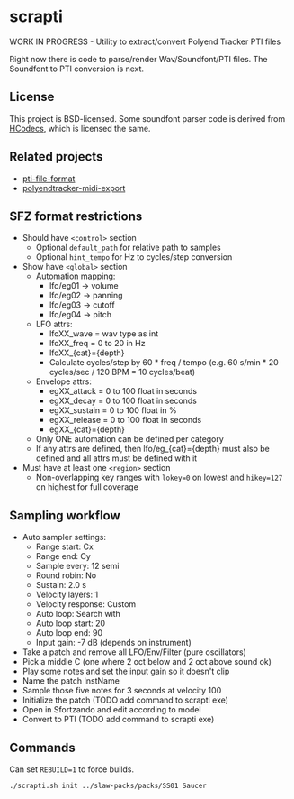 # scrapti

WORK IN PROGRESS - Utility to extract/convert Polyend Tracker PTI files

Right now there is code to parse/render Wav/Soundfont/PTI files. The Soundfont to PTI conversion is next.

## License

This project is BSD-licensed. Some soundfont parser code is derived from [HCodecs](https://github.com/Mokosha/HCodecs/blob/master/LICENSE), which is licensed the same.

## Related projects

* [pti-file-format](https://github.com/jaap3/pti-file-format)
* [polyendtracker-midi-export](https://github.com/DataGreed/polyendtracker-midi-export)

## SFZ format restrictions

* Should have `<control>` section
  * Optional `default_path` for relative path to samples
  * Optional `hint_tempo` for Hz to cycles/step conversion
* Show have `<global>` section
  * Automation mapping:
    * lfo/eg01 -> volume
    * lfo/eg02 -> panning
    * lfo/eg03 -> cutoff
    * lfo/eg04 -> pitch
  * LFO attrs:
    * lfoXX_wave = wav type as int
    * lfoXX_freq = 0 to 20 in Hz
    * lfoXX_{cat}={depth}
    * Calculate cycles/step by 60 * freq / tempo (e.g. 60 s/min * 20 cycles/sec / 120 BPM = 10 cycles/beat)
  * Envelope attrs:
    * egXX_attack = 0 to 100 float in seconds
    * egXX_decay = 0 to 100 float in seconds
    * egXX_sustain = 0 to 100 float in %
    * egXX_release = 0 to 100 float in seconds
    * egXX_{cat}={depth}
  * Only ONE automation can be defined per category
  * If any attrs are defined, then lfo/eg_{cat}={depth} must also be defined and all attrs must be defined with it
* Must have at least one `<region>` section
  * Non-overlapping key ranges with `lokey=0` on lowest and `hikey=127` on highest for full coverage

## Sampling workflow

* Auto sampler settings:
  * Range start: Cx
  * Range end: Cy
  * Sample every: 12 semi
  * Round robin: No
  * Sustain: 2.0 s
  * Velocity layers: 1
  * Velocity response: Custom
  * Auto loop: Search with
  * Auto loop start: 20
  * Auto loop end: 90
  * Input gain: -7 dB (depends on instrument)
* Take a patch and remove all LFO/Env/Filter (pure oscillators)
* Pick a middle C (one where 2 oct below and 2 oct above sound ok)
* Play some notes and set the input gain so it doesn't clip
* Name the patch InstName
* Sample those five notes for 3 seconds at velocity 100
* Initialize the patch (TODO add command to scrapti exe)
* Open in Sfortzando and edit according to model
* Convert to PTI (TODO add command to scrapti exe)

## Commands

Can set `REBUILD=1` to force builds.

    ./scrapti.sh init ../slaw-packs/packs/SS01 Saucer
